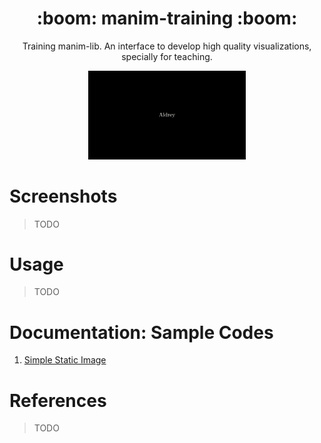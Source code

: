 <h1 align='center'>:boom: manim-training :boom:</h1>

<p align='center'> Training manim-lib. An interface to develop high quality visualizations, specially for teaching.</p>
<p align='center'><img src="/previews/rotation.gif" width="50%"/> </p>


# Screenshots 


> TODO

# Usage

> TODO

# Documentation: Sample Codes

1. [Simple Static Image](https://github.com/aguiarandre/manim-training/docs/static_text.md)


# References

> TODO
